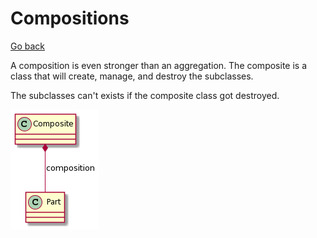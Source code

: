 # Compositions

[Go back](../index.md)

A composition is even stronger than an aggregation. The
composite is a class that will create, manage, and destroy
the subclasses.

The subclasses can't exists if the composite class got
destroyed.

![composite example](../images/SyxFBSWlpYn9LT3IrLLGKWX8B2e1KbOAoL29pFmy0000.png)